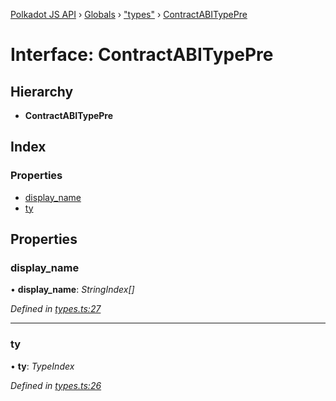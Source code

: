 [Polkadot JS API](../README.md) › [Globals](../globals.md) › ["types"](../modules/_types_.md) › [ContractABITypePre](_types_.contractabitypepre.md)

# Interface: ContractABITypePre

## Hierarchy

* **ContractABITypePre**

## Index

### Properties

* [display_name](_types_.contractabitypepre.md#display_name)
* [ty](_types_.contractabitypepre.md#ty)

## Properties

###  display_name

• **display_name**: *StringIndex[]*

*Defined in [types.ts:27](https://github.com/polkadot-js/api/blob/35c63a52c8/packages/api-contract/src/types.ts#L27)*

___

###  ty

• **ty**: *TypeIndex*

*Defined in [types.ts:26](https://github.com/polkadot-js/api/blob/35c63a52c8/packages/api-contract/src/types.ts#L26)*
